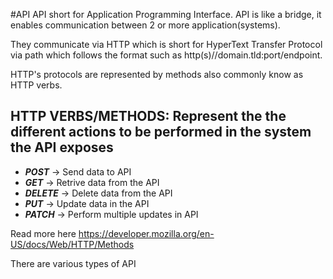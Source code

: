 #API
API short for Application Programming Interface.
API is like a bridge, it enables communication between 2 or more application(systems).

They communicate via HTTP which is short for HyperText Transfer Protocol via path which follows the format such as http(s)//domain.tld:port/endpoint.

HTTP's protocols are represented by methods also commonly know as HTTP verbs.

HTTP VERBS/METHODS: Represent the  the different actions to be performed  in the system the API exposes
------
- ***POST*** -> Send data to API
- ***GET*** -> Retrive data from the API
- ***DELETE*** -> Delete data from the API
- ***PUT*** -> Update data in the API
- ***PATCH*** -> Perform multiple updates in API

Read more here https://developer.mozilla.org/en-US/docs/Web/HTTP/Methods

There are various types of API